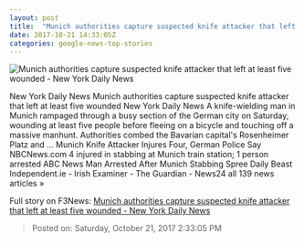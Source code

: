 ```yaml
---
layout: post
title:  "Munich authorities capture suspected knife attacker that left at least five wounded - New York Daily News"
date: 2017-10-21 14:33:05Z
categories: google-news-top-stories
---
```


![Munich authorities capture suspected knife attacker that left at least five wounded - New York Daily News](http://assets.nydailynews.com/polopoly_fs/1.3578165.1508579074!/img/httpImage/image.jpg_gen/derivatives/landscape_1200/germany-stabbing.jpg)

New York Daily News Munich authorities capture suspected knife attacker that left at least five wounded New York Daily News A knife-wielding man in Munich rampaged through a busy section of the German city on Saturday, wounding at least five people before fleeing on a bicycle and touching off a massive manhunt. Authorities combed the Bavarian capital's Rosenheimer Platz and ... Munich Knife Attacker Injures Four, German Police Say NBCNews.com 4 injured in stabbing at Munich train station; 1 person arrested ABC News Man Arrested After Munich Stabbing Spree Daily Beast Independent.ie - Irish Examiner - The Guardian - News24 all 139 news articles »


Full story on F3News: [Munich authorities capture suspected knife attacker that left at least five wounded - New York Daily News](http://www.f3nws.com/n/pTmcuE)

> Posted on: Saturday, October 21, 2017 2:33:05 PM
